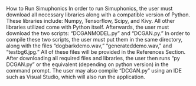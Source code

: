 How to Run Simuphonics
In order to run Simuphonics, the user must download all necessary libraries along with a compatible version of Python. 
These libraries include: Numpy, Tensorflow, Scipy, and Kivy. All other libraries utilized come with Python itself. 
Afterwards, the user must download the two scripts: “DCGANMODEL.py” and “DCGAN.py.” 
In order to compile these two scripts, the user must put them in the same directory, along with the files “dogbarkdemo.wav,” “generateddemo.wav,” and “testbg6.jpg.” 
All of these files will be provided in the References Section. After downloading all required files and libraries, the user then runs “py DCGAN.py” or the equivalent (depending on python version) in the command prompt. 
The user may also compile “DCGAN.py” using an IDE such as Visual Studio, which will also run the application.  
